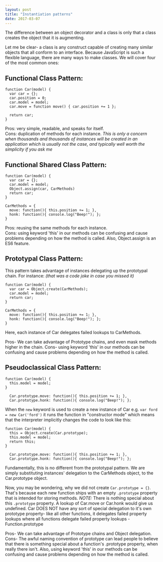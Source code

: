 ```yaml
---
layout: post
title: "Instantiation patterns"
date: 2017-03-07
---
```

The difference between an object decorator and a class is only that a class creates
the object that it is augmenting.

Let me be clear- a class is any construct capable of creating many similar objects that all
conform to an interface. Because JavaScript is such a flexible language, there
are many ways to make classes. We will cover four of the most common ones:

## Functional Class Pattern:
```
function Car(model) {
  var car = {};
  car.position = 0;
  car.model = model;
  car.move = function move() { car.position += 1 };

  return car;
}
```
Pros: very simple, readable, and speaks for itself.  
Cons: duplication of methods for each instance. *This is only a concern when
thousands and thousands of instances will be created in an application which is
usually not the case, and typically well worth the simplicity if you ask me*

## Functional Shared Class Pattern:
```
function Car(model) {
  var car = {};
  car.model = model;
  Object.assign(car, CarMethods)
  return car;
}

CarMethods = {
  move: function(){ this.position += 1; },
  honk: function(){ console.log("Beep!"); };
}
```
Pros: reusing the same methods for each instance.  
Cons: using keyword 'this' in our methods can be confusing and cause problems depending on how
the method is called. Also, Object.assign is an ES6 feature.

## Prototypal Class Pattern:
This pattern takes advantage of instances delegating up the prototypal chain.
For instance: *(that was a code joke in case you missed it)*
```
function Car(model) {
  var car = Object.create(CarMethods);
  car.model = model;                    
  return car;
}

CarMethods = {
  move: function(){ this.position += 1; },
  honk: function(){ console.log("Beep!"); };
}
```
Here, each instance of Car delegates failed lookups to CarMethods.

Pros- We can take advantage of Prototype chains, and even mask methods higher in the chain.
Cons- using keyword 'this' in our methods can be confusing and cause problems depending on how
the method is called.

## Pseudoclassical Class Pattern:
```
function Car(model) {
  this.model = model;
}

  Car.prototype.move: function(){ this.position += 1; },
  Car.prototype.honk: function(){ console.log("Beep!"); };
```
When the ```new``` keyword is used to create a new instance of Car e.g. ```var ford = new Car('ford')```
it runs the function in "constructor mode" which means that the interpreter implicitly
changes the code to look like this:
```
function Car(model) {
  this = Object.create(Car.prototype);
  this.model = model;
  return this;
}

  Car.prototype.move: function(){ this.position += 1; },
  Car.prototype.honk: function(){ console.log("Beep!"); };
```
Fundamentally, this is no different from the prototypal pattern. We are simply
substituting instances' delegation to the CarMethods object, to the Car.prototype
object.

Now, you may be wondering, why we did not create ```Car.prototype = {}```. That's
because each new function ships with an empty ```.prototype``` property that is intended for
storing methods. *NOTE:* There is nothing special about this ```.prototype``` property.
A lookup of Car.move or Car.honk would give us undefined. Car DOES NOT have any
sort of special delegation to it's own prototype property-
like all other functions, it delegates failed property lookups where all functions
delegate failed property lookups - Function.prototype

Pros- We can take advantage of Prototype chains and Object delegation.  
Cons- The awful naming convention of prototype can lead people to believe that
there is something special about a function's .prototype property, when really
there isn't. Also, using keyword 'this' in our methods can be confusing and cause problems depending on how
the method is called.
